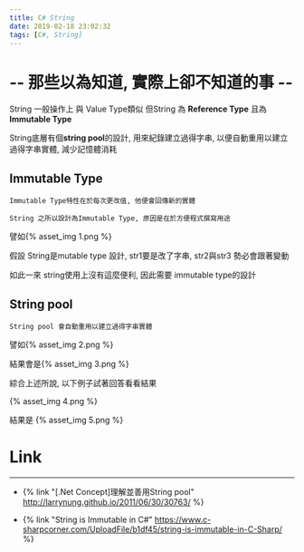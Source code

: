 ```yaml
---
title: C# String
date: 2019-02-18 23:02:32
tags: [C#, String]
---
```


# -- 那些以為知道, 實際上卻不知道的事 --

String 一般操作上 與 Value Type類似 但String 為 **Reference Type** 且為 **Immutable Type**

String底層有個**string pool**的設計, 用來紀錄建立過得字串, 以便自動重用以建立過得字串實體, 減少記憶體消耗

<!-- More -->

## Immutable Type

    Immutable Type特性在於每次更改值, 他便會回傳新的實體

    String 之所以設計為Immutable Type, 原因是在於方便程式撰寫用途

譬如{% asset_img 1.png %}

假設 String是mutable type 設計, str1要是改了字串, str2與str3 勢必會跟著變動

如此一來 string使用上沒有這麼便利, 因此需要 immutable type的設計

## String pool

    String pool 會自動重用以建立過得字串實體

譬如{% asset_img 2.png %}

結果會是{% asset_img 3.png %}


綜合上述所說, 以下例子試著回答看看結果

{% asset_img 4.png %}


結果是
{% asset_img 5.png %}


# Link
---
- {% link "[.Net Concept]理解並善用String pool" http://larrynung.github.io/2011/06/30/30763/ %}


- {% link "String is Immutable in C#" https://www.c-sharpcorner.com/UploadFile/b1df45/string-is-immutable-in-C-Sharp/ %}